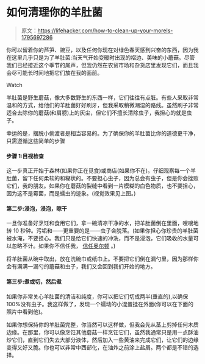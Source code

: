 # 如何清理你的羊肚菌

> 原文：<https://lifehacker.com/how-to-clean-up-your-morels-1795697286>

你可以留着你的芦笋、豌豆，以及任何你现在对绿色春天感到兴奋的东西，因为我在这里几乎只是为了羊肚菌:当天气开始变暖时出现的褶边、美味的小蘑菇。尽管我们已经接近这个季节的尾声，但我仍然在农贸市场和杂货店里发现它们，而且我会尽可能长时间地把它们放在我的面前。

Watch

羊肚菌是野生蘑菇，像大多数野生的东西一样，它们往往有点脏。有些人采取非常温和的方式，给他们的羊肚菌好好刷牙，但我采取稍微潮湿的路线。虽然刷子非常适合去除你的蘑菇(和肩膀)上的灰尘，但它们不擅长清除虫子，我担心的就是虫子。

幸运的是，摆脱小偷渡者是相当容易的。为了确保你的羊肚菌比你的道德更干净，只需遵循这些简单的步骤

#### 步骤 1:目视检查

这一步真正开始于森林(如果你正在觅食)或商店(如果你不在)。仔细观察每一个羊肚菌，留下任何柔软的和糊状的。不要担心虫子，因为总会有虫子，但是你会挫败它们，我的朋友。如果你在蘑菇的裂缝中看到一片模糊的白色物质，也不要担心，因为这不是霉菌，而是蠕虫的迹象。(视觉效果见上图。)

#### 第二步:浸泡，浸泡，晾干

一旦你准备好烹饪和食用它们，拿一碗清凉干净的水，把羊肚菌倒在里面，嗖嗖地转 10 秒钟。污垢和——更重要的是——虫子会脱落。(如果你担心你珍贵的羊肚菌被水淹，不要担心。我们只是给它们快速的冲洗，而不是浸泡，它们吸收的水量可以忽略不计。如果你不信任我， [信任奥尔顿](http://www.goodeatsfanpage.com/season2/mushroom/mushroomtranscript.htm) 。)

将羊肚菌从碗中取出，放在洗碗巾或纸巾上。不要把它们倒在漏勺里，因为那样你会有满满一漏勺的蘑菇和虫子，我们又会回到我们开始的地方。

#### 第三步:煮或切，然后煮

如果你非常关心羊肚菌的清洁和纯度，你可以把它们切成两半(垂直的),以确保 100%没有虫子。我这样做了，发现一个蠕动的小混蛋挂在外面(你可以在下面的照片中看到他)。

如果你想保持你的羊肚菌完整，你当然可以这样做，但我会先从茎上剪掉任何木质边缘。在那里，你可以像烹饪其他蘑菇一样烹饪它们，虽然我通常只是用一点酥油炒它们，直到它们失去大部分液体，然后加入一些黄油来完成它们，让它们的边缘变得又好又脆。你也可以非常中西部化，在油炸之前涂上盐屑。两个都是不错的选择。